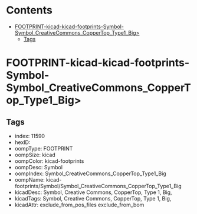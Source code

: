 



Contents
========

* [FOOTPRINT-kicad-kicad-footprints-Symbol-Symbol_CreativeCommons_CopperTop_Type1_Big>](#footprint-kicad-kicad-footprints-symbol-symbol_creativecommons_coppertop_type1_big)
	* [Tags](#tags)

# FOOTPRINT-kicad-kicad-footprints-Symbol-Symbol_CreativeCommons_CopperTop_Type1_Big>

## Tags

- index: 11590
- hexID: 
- oompType: FOOTPRINT
- oompSize: kicad
- oompColor: kicad-footprints
- oompDesc: Symbol
- oompIndex: Symbol_CreativeCommons_CopperTop_Type1_Big
- oompName: kicad-footprints/Symbol/Symbol_CreativeCommons_CopperTop_Type1_Big
- kicadDesc: Symbol, Creative Commons, CopperTop, Type 1, Big,
- kicadTags: Symbol, Creative Commons, CopperTop, Type 1, Big,
- kicadAttr: exclude_from_pos_files exclude_from_bom
